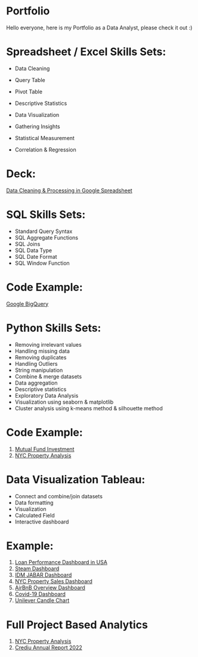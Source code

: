 # Portfolio
Hello everyone, here is my Portfolio as a Data Analyst, please check it out :)


# Spreadsheet / Excel Skills Sets:
- Data Cleaning
- Query Table
- Pivot Table
- Descriptive Statistics
- Data Visualization
- Gathering Insights

- Statistical Measurement
- Correlation & Regression

# Deck:
[Data Cleaning & Processing in Google Spreadsheet](https://drive.google.com/drive/folders/1t7-ANADswJvJsVtPuCiqdtEtFrPLO8XG)


# SQL Skills Sets:
- Standard Query Syntax
- SQL Aggregate Functions
- SQL Joins
- SQL Data Type
- SQL Date Format
- SQL Window Function

# Code Example:
[Google BigQuery](https://console.cloud.google.com/bigquery?sq=1005814389844:eb240364773b4393a547869d2d6c98c1&project=absolute-text-356808&ws=!1m4!1m3!8m2!1s1005814389844!2seb240364773b4393a547869d2d6c98c1)

# Python Skills Sets:
- Removing irrelevant values
- Handling missing data
- Removing duplicates
- Handling Outliers
- String manipulation
- Combine & merge datasets
- Data aggregation
- Descriptive statistics
- Exploratory Data Analysis
- Visualization using seaborn & matplotlib
- Cluster analysis using k-means method & silhouette method

# Code Example:
1. [Mutual Fund Investment](https://github.com/alvinowrp/portfolio/blob/main/mutual_fund_investment.ipynb)
2. [NYC Property Analysis](https://github.com/alvinowrp/portfolio/blob/main/nyc_property_analysis.ipynb)

# Data Visualization Tableau:
- Connect and combine/join datasets
- Data formatting
- Visualization
- Calculated Field
- Interactive dashboard

# Example:
1. [Loan Performance Dashboard in USA](https://public.tableau.com/app/profile/alvino.wirapratama/viz/TLSIM/Dashboard1)
2. [Steam Dashboard](https://public.tableau.com/app/profile/alvino.wirapratama/viz/W10W11FSDA-Alvino-Wirapratamarev_17007397413810/Dashboard)
3. [IDM JABAR Dashboard](https://public.tableau.com/app/profile/alvino.wirapratama/viz/IDMJabar/Dashboard4)
4. [NYC Property Sales Dashboard](https://public.tableau.com/app/profile/alvino.wirapratama/viz/GFPbaru/Dashboard1)
5. [AirBnB Overview Dashboard](https://public.tableau.com/app/profile/alvino.wirapratama/viz/Milestone2_16691986818490/Dashboard3)
6. [Covid-19 Dashboard](https://public.tableau.com/app/profile/alvino.wirapratama/viz/Advance_16692870979190/Dashboard1)
7. [Unilever Candle Chart](https://public.tableau.com/app/profile/alvino.wirapratama/viz/UNVR/Sheet1)

# Full Project Based Analytics
1. [NYC Property Analysis](https://drive.google.com/file/d/1__afbKezxCPkjbPKDBFuTOpX0Kj9XUp4/view?usp=sharing)
2. [Crediu Annual Report 2022](https://drive.google.com/file/d/1V5dJ02l7KutHiqSwzXxc5OkMQvrCYAt8/view?usp=sharing)
